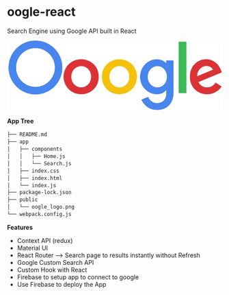 # oogle-react
Search Engine using Google API built in React

![Oogle logo](https://github.com/moisestech/oogle-react/blob/master/public/oogle_logo.png)

**App Tree**
 ``` bash
├── README.md
├── app
│   ├── components
│   │   ├── Home.js
│   │   └── Search.js
│   ├── index.css
│   ├── index.html
│   └── index.js
├── package-lock.json
├── public
│   └── oogle_logo.png
└── webpack.config.js
```

**Features**
- Context API (redux)
- Material UI
- React Router —> Search page to results instantly without Refresh
- Google Custom Search API
- Custom Hook with React
- Firebase to setup app to connect to google
- Use Firebase to deploy the App


